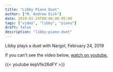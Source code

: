 ```yaml
---
title: "Libby Piano Duet"
author: ["M. Andrew Eick"]
date: 2019-02-24T00:00:00-05:00
tags: ["video", "libby", "piano"]
draft: false
description: "libby-piano-duet"
---
```


Libby plays a duet with Nargol, February 24, 2019

If you can't see the video below, [watch on youtube.](https://youtu.be/kepVfe26dFY)

{{< youtube kepVfe26dFY >}}